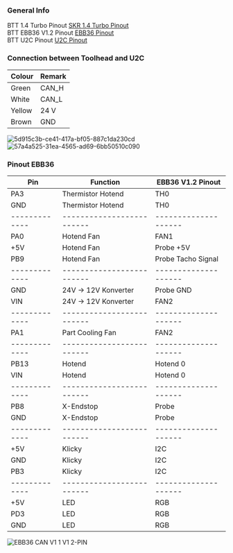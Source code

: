 ### General Info  
BTT 1.4 Turbo Pinout [SKR 1.4 Turbo Pinout](https://github.com/bigtreetech/BIGTREETECH-SKR-V1.3/blob/master/BTT%20SKR%20V1.4/Hardware/SKR-V1.4-Turbo-pinout.jpg)  
BTT EBB36 V1.2 Pinout [EBB36 Pinout](https://github.com/bigtreetech/EBB/blob/master/EBB%20CAN%20V1.1%20and%20V1.2%20(STM32G0B1)/EBB36%20CAN%20V1.1%20and%20V1.2/Hardware/EBB36%20CAN%20V1.1%26V1.2-PIN.png)  
BTT U2C Pinout [U2C Pinout]()  


### Connection between Toolhead and U2C  
| Colour        | Remark      |
| ------------- |-------------|
| Green         | CAN_H       |
| White         | CAN_L       |
| Yellow        | 24 V        |
| Brown         | GND         |

![5d915c3b-ce41-417a-bf05-887c1da230cd](https://github.com/user-attachments/assets/b3e9c138-2e38-42b7-86f3-c257255bd29f)
![57a4a525-31ea-4565-ad69-6bb50510c090](https://github.com/user-attachments/assets/999e5199-ebd2-4c06-82be-f6cbe635ad71)


### Pinout EBB36
| Pin           | Function                | EBB36 V1.2 Pinout  |
| ------------- |-------------------------|--------------------|
| PA3           | Thermistor Hotend       | TH0                |
| GND           | Thermistor Hotend       | TH0                |
| ------------- |-------------------------|--------------------|
| PA0           | Hotend Fan              | FAN1               |
| +5V           | Hotend Fan              | Probe +5V          |
| PB9           | Hotend Fan              | Probe Tacho Signal |
| ------------- |-------------------------|--------------------|
| GND           | 24V -> 12V Konverter    | Probe GND          |
| VIN           | 24V -> 12V Konverter    | FAN2               |
| ------------- |-------------------------|--------------------|
| PA1           | Part Cooling Fan        | FAN2               |
| ------------- |-------------------------|--------------------|
| PB13          | Hotend                  | Hotend 0           |
| VIN           | Hotend                  | Hotend 0           |
| ------------- |-------------------------|--------------------|
| PB8           | X-Endstop               | Probe              |
| GND           | X-Endstop               | Probe              |
| ------------- |-------------------------|--------------------|
| +5V           | Klicky                  | I2C                |
| GND           | Klicky                  | I2C                |
| PB3           | Klicky                  | I2C                |
| ------------- |-------------------------|--------------------|
| +5V           | LED                     | RGB                |
| PD3           | LED                     | RGB                |
| GND           | LED                     | RGB                |

![EBB36 CAN V1 1 V1 2-PIN](https://github.com/user-attachments/assets/e71d1fb7-6fac-44d7-b4ae-b998b349c686)
